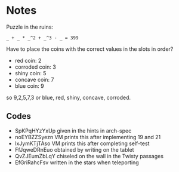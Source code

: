 # Notes

Puzzle in the ruins:

    _ + _ * _^2 + _^3 - _ = 399

Have to place the coins with the correct values in the slots in order?

- red coin: 2
- corroded coin: 3
- shiny coin: 5
- concave coin: 7
- blue coin: 9

so 9,2,5,7,3 or blue, red, shiny, concave, corroded.

## Codes

- SpKPqHYzYxUp given in the hints in arch-spec
- noEYBZZSyezn VM prints this after implementing 19 and 21
- lxJymKTjTAso VM prints this after completing self-test
- FfJqweDRnEuo obtained by writing on the tablet
- QvZJEumZbLqY chiseled on the wall in the Twisty passages
- EfGriRahcFsv written in the stars when teleporting
